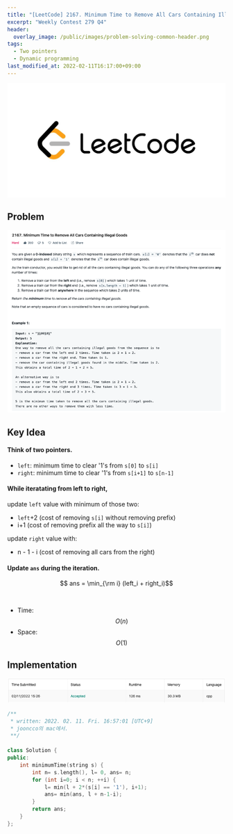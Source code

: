 ```yaml
---
title: "[LeetCode] 2167. Minimum Time to Remove All Cars Containing Illegal Goods explained"
excerpt: "Weekly Contest 279 Q4"
header:
  overlay_image: /public/images/problem-solving-common-header.png
tags:
  - Two pointers
  - Dynamic programming
last_modified_at: 2022-02-11T16:17:00+09:00
---
```

<a href="https://leetcode.com/">
    <img src="/public/images/leetcode-logo.jpeg"/>
</a>

## Problem
<a href="https://leetcode.com/problems/minimum-time-to-remove-all-cars-containing-illegal-goods/">
    <img src="/public/images/leetcode-2167.png"/>
</a>

<br/>

## Key Idea

#### Think of two pointers.

- `left`: minimum time to clear '1's from `s[0]` to `s[i]`
- `right`: minimum time to clear '1's from `s[i+1]` to `s[n-1]`

#### While iteratating from left to right,

update `left` value with minimum of those two:  
- `left`+2 (cost of removing `s[i]` without removing prefix)
- i+1 (cost of removing prefix all the way to `s[i]`)

update `right` value with:
- n - 1 - i (cost of removing all cars from the right)

#### Update `ans` during the iteration.

$$ ans = \min_{\rm i} (left_i + right_i)$$

<br/>

- Time: $$O(n)$$  
- Space: $$O(1)$$


## Implementation
<img src="/public/images/leetcode-2167-result.png"/>

```cpp
/**
 * written: 2022. 02. 11. Fri. 16:57:01 [UTC+9]
 * jooncco의 mac에서.
 **/

class Solution {
public:
    int minimumTime(string s) {
        int n= s.length(), l= 0, ans= n;
        for (int i=0; i < n; ++i) {
            l= min(l + 2*(s[i] == '1'), i+1);
            ans= min(ans, l + n-1-i);
        }
        return ans;
    }
};

```
